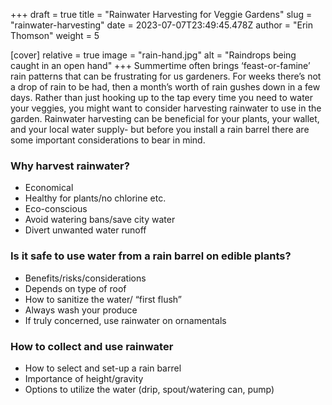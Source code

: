 +++
draft = true
title = "Rainwater Harvesting for Veggie Gardens"
slug = "rainwater-harvesting"
date = 2023-07-07T23:49:45.478Z
author = "Erin Thomson"
weight = 5

[cover]
relative = true
image = "rain-hand.jpg"
alt = "Raindrops being caught in an open hand"
+++
Summertime often brings ‘feast-or-famine’ rain patterns that can be frustrating for us gardeners. For weeks there’s not a drop of rain to be had, then a month’s worth of rain gushes down in a few days. Rather than just hooking up to the tap every time you need to water your veggies, you might want to consider harvesting rainwater to use in the garden. Rainwater harvesting can be beneficial for your plants, your wallet, and your local water supply- but before you install a rain barrel there are some important considerations to bear in mind.

### Why harvest rainwater?

* Economical
* Healthy for plants/no chlorine etc.
* Eco-conscious
* Avoid watering bans/save city water
* Divert unwanted water runoff

### Is it safe to use water from a rain barrel on edible plants?

* Benefits/risks/considerations
* Depends on type of roof
* How to sanitize the water/ “first flush”
* Always wash your produce
* If truly concerned, use rainwater on ornamentals

### How to collect and use rainwater

* How to select and set-up a rain barrel
* Importance of height/gravity
* Options to utilize the water (drip, spout/watering can, pump)